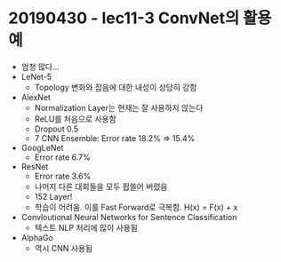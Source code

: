 # 20190430 - lec11-3 ConvNet의 활용 예

- 엄청 많다...
- LeNet-5
    - Topology 변화와 잡음에 대한 내성이 상당히 강함
- AlexNet
    - Normalization Layer는 현재는 잘 사용하지 않는다
    - ReLU를 처음으로 사용함
    - Dropout 0.5
    - 7 CNN Ensemble: Error rate 18.2% => 15.4%
- GoogLeNet
    - Error rate 6.7%
- ResNet
    - Error rate 3.6%
    - 나머지 다른 대회들을 모두 휩쓸어 버렸음
    - 152 Layer!
    - 학습이 어려움. 이를 Fast Forward로 극복함. H(x) = F(x) + x
- Convloutional Neural Networks for Sentence Classification
    - 텍스트 NLP 처리에 많이 사용됨
- AlphaGo
    - 역시 CNN 사용됨
